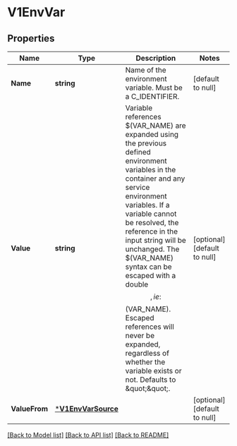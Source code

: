 # V1EnvVar

## Properties
Name | Type | Description | Notes
------------ | ------------- | ------------- | -------------
**Name** | **string** | Name of the environment variable. Must be a C_IDENTIFIER. | [default to null]
**Value** | **string** | Variable references $(VAR_NAME) are expanded using the previous defined environment variables in the container and any service environment variables. If a variable cannot be resolved, the reference in the input string will be unchanged. The $(VAR_NAME) syntax can be escaped with a double $$, ie: $$(VAR_NAME). Escaped references will never be expanded, regardless of whether the variable exists or not. Defaults to \&quot;\&quot;. | [optional] [default to null]
**ValueFrom** | [***V1EnvVarSource**](V1EnvVarSource.md) |  | [optional] [default to null]

[[Back to Model list]](../README.md#documentation-for-models) [[Back to API list]](../README.md#documentation-for-api-endpoints) [[Back to README]](../README.md)


